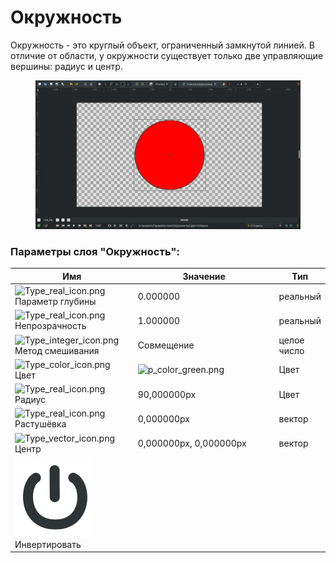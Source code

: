 # Окружность

Окружность - это круглый объект, ограниченный замкнутой линией. В отличие от области, у окружности существует только две управляющие вершины: радиус и центр.

<figure><img src="../.gitbook/assets/2024-05-17_13-29.png" alt=""><figcaption></figcaption></figure>

### Параметры слоя "Окружность":

<table data-header-hidden><thead><tr><th width="218">Имя</th><th width="308">Значение</th><th>Тип</th></tr></thead><tbody><tr><td><img src="https://lh7-us.googleusercontent.com/2vSJFfGc-vDGT8kD-cY7hNcDOnBkhmwLFPwMKdvEXWQ3I7IeQ7BQX0sR_I5qjE9S2VneP_n1PAj-iXtpAXWauzxQMxI_ymEUdSp3BdgONw63mRXI_oIqsskrvpNL1Xi7WZkPVeunh3WMnRItoTMDUYE" alt="Type_real_icon.png" data-size="line"> Параметр глубины</td><td>0.000000</td><td>реальный</td></tr><tr><td><img src="https://lh7-us.googleusercontent.com/0yZ1YyARITCvtIGYdm7hlY5XT0zR0oWWMLhq3amQkcAlrWsMLd8zbA4Ess3-2lzN3wHe51Uo3y0DesOW80gHNE8uOchJBOUzMappTqPUqJo0tfSYiOpk_wVhojfxNV9Bn47ZW2EkzylcZ8QHgrC77LY" alt="Type_real_icon.png" data-size="line"> Непрозрачность</td><td>1.000000</td><td>реальный</td></tr><tr><td><img src="https://lh7-us.googleusercontent.com/BIV9p67IA7r8GmwuyumXFfmg6mif4zJVg_zkpP1Ko5XaGVLjDIzqREXf5ZxmIRAzPTC1cJioykFyJ6lxG4MQNtJopkY3b1p96XqVv4l6fOOh3bAr4mE0atkmmQufqizzuSgJb7Tw-lbqrEO99lYCFzY" alt="Type_integer_icon.png" data-size="line"> Метод смешивания</td><td>Совмещение</td><td>целое число</td></tr><tr><td><img src="https://lh7-us.googleusercontent.com/iyVOLI2RbjkceUa9bRABtQNGAyq3Qsb1sh8bTFONsYbY_9RwmUgfyUR3E1PWqfpI_pkiN1TS5ZvPQpeEES7f_YmrIsLyt4C79wQHQQJGsiMpG4A0HaCKQN5gfr8uXsvVLAq6Df72mhOKFtbJ-IOHEcQ" alt="Type_color_icon.png" data-size="line"> Цвет</td><td><img src="https://lh7-us.googleusercontent.com/o623aOybrHCe0yJD6kAlukAVdUfkLc5hZCaUGylCxG7WxRNv1Rawx36E-Zo_S9G3le2zyhOymUKfFRBekBKvegTaDpyEXKo_VwSz3Jg7HsV5CaQieCfV137hrvX_RaBYlgl1ts8cH_Mfts2zpI7XnFE" alt="p_color_green.png"></td><td>Цвет</td></tr><tr><td><img src="https://lh7-us.googleusercontent.com/2vSJFfGc-vDGT8kD-cY7hNcDOnBkhmwLFPwMKdvEXWQ3I7IeQ7BQX0sR_I5qjE9S2VneP_n1PAj-iXtpAXWauzxQMxI_ymEUdSp3BdgONw63mRXI_oIqsskrvpNL1Xi7WZkPVeunh3WMnRItoTMDUYE" alt="Type_real_icon.png" data-size="line">Радиус</td><td>90,000000px</td><td>Цвет</td></tr><tr><td><img src="https://lh7-us.googleusercontent.com/2vSJFfGc-vDGT8kD-cY7hNcDOnBkhmwLFPwMKdvEXWQ3I7IeQ7BQX0sR_I5qjE9S2VneP_n1PAj-iXtpAXWauzxQMxI_ymEUdSp3BdgONw63mRXI_oIqsskrvpNL1Xi7WZkPVeunh3WMnRItoTMDUYE" alt="Type_real_icon.png" data-size="line">Растушёвка</td><td>0,000000px</td><td>вектор</td></tr><tr><td><img src="https://lh7-us.googleusercontent.com/djD1-UVvPzYhbg2VmXW70rNjqdrZfC2ewjNtCz8TX_TF8gsdzgxrDoq-We7myE0_ei0jYN4SS0Lh6XMO1sjxmoq0nqr8RQYW7GTq35O2wgqqlc28k_BILfiNqJOljFNbxJck1aGXpYjsFPt8Dy_iZL8" alt="Type_vector_icon.png" data-size="line"> Центр</td><td>0,000000px, 0,000000px</td><td>вектор</td></tr><tr><td><img src="../.gitbook/assets/type_bool_icon.png" alt="Type_vector_icon.png" data-size="line">Инвертировать</td><td></td><td></td></tr></tbody></table>
